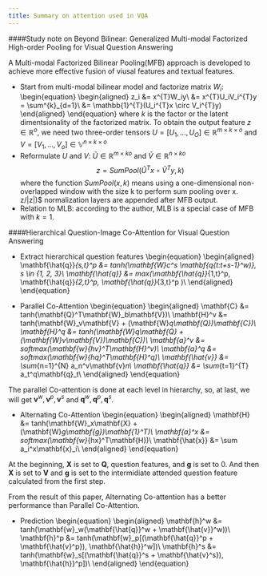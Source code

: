 ```yaml
---
title: Summary on attention used in VQA 
---
```


####Study note on Beyond Bilinear: Generalized Multi-modal Factorized High-order Pooling for Visual Question Answering

A Multi-modal Factorized Bilinear Pooling(MFB) approach is developed to achieve more effective fusion of viusal features and textual features.
* Start from multi-modal bilinear model and factorize matrix $W_i$:
\begin{equation}
\begin{aligned}
z_i &= x^{T}W_iy\\
&= x^{T}U_iV_i^{T}y = \sum^{k}_{d=1}\\
&= \mathbb{1}^{T}(U_i^{T}x \circ V_i^{T}y)
\end{aligned}
\end{equation}
where $k$ is the factor or the latent dimentsionality of the factorized matrix. To obtain the output feature $z \in \mathbb R^o$, we need two three-order tensors $U = [U_1, \dots, U_O] \in \mathbb R^{m\times k \times o}$ and $V = [V_1, \dots, V_o] \in \mathbb V^{n\times k \times o}$
* Reformulate $U$ and $V$: $\tilde{U} \in \mathbb{R}^{m \times ko}$ and $\tilde{V} \in \mathbb{R}^{n \times ko}$
$$
z = SumPool(\tilde{U}^{T}x \circ \tilde{V}^{T}y, k)
$$
where the function $SumPool(x, k)$ means using a one-dimensional non-overlapped window with the size k to perform sum pooling over x.
 z/\|z\|)$ normalization layers are appended after MFB output.
* Relation to MLB: according to the author, MLB is a special case of MFB with $k = 1$.

####Hierarchical Question-Image Co-Attention for Visual Question Answering
* Extract hierarchical question features
\begin{equation}
\begin{aligned}
\mathbf{\hat{q}}_{s,t}^p &= tanh(\mathbf{W}_c^s \mathbf{q_{t:t+s-1}^w)}, s \in {1, 2, 3}\\
\mathbf{\hat{q}} &= max(\mathbf{\hat{q}}_{1,t}^p, \mathbf{\hat{q}}_{2,t}^p, \mathbf{\hat{q}}_{3,t}^p )\\
\end{aligned}
\end{equation}

* Parallel Co-Attention
\begin{equation}
\begin{aligned}
\mathbf{C} &= tanh(\mathbf{Q}^T\mathbf{W}_b\mathbf{V})\\
\mathbf{H}^v &= tanh(\mathbf{W}_v\mathbf{V} + (\mathbf{W}_q\mathbf{Q})\mathbf{C})\\
\mathbf{H}^q &= tanh(\mathbf{W}_q\mathbf{Q} + (\mathbf{W}_v\mathbf{V})\mathbf{C})\\
\mathbf{a}^v &= softmax(\mathbf{w}_{hv}^T\mathbf{H}^v)\\
\mathbf{a}^q &= softmax(\mathbf{w}_{hq}^T\mathbf{H}^q)\\
\mathbf{\hat{v}} &= \sum_{n=1}^{N} a_n^v\mathbf{v}_n\\
\mathbf{\hat{q}} &= \sum_{t=1}^{T} a_t^q\mathbf{q}_t\\
\end{aligned}
\end{equation}

The parallel Co-attention is done at each level in hierarchy, so, at last, we will get $\mathbf{v}^w, \mathbf{v}^p, \mathbf{v}^s$ and $\mathbf{q}^w, \mathbf{q}^p, \mathbf{q}^s$.
* Alternating Co-Attention
\begin{equation}
\begin{aligned}
\mathbf{H} &= tanh(\mathbf{W}_x\mathbf{X} + (\mathbf{W}_g\mathbf{g})\mathbf{1}^T)\\
\mathbf{a}^x &= softmax(\mathbf{w}_{hx}^T\mathbf{H})\\
\mathbf{\hat{x}} &= \sum a_i^x\mathbf{x}_i\\
\end{aligned}
\end{equation}

At the beginning, $\mathbf{X}$ is set to $\mathbf{Q}$, question features, and $\mathbf{g}$ is set to $0$. And then $\mathbf{X}$ is set to $\mathbf{V}$ and $\mathbf{g}$ is set to the intermidiate attended question feature calculated from the first step.

From the result of this paper, Alternating Co-attention has a better performance than Parallel Co-Attention.

* Prediction
\begin{equation}
\begin{aligned}
\mathbf{h}^w &= tanh(\mathbf{w}_w(\mathbf{\hat{q}}^w + \mathbf{\hat{v}}^w))\\
\mathbf{h}^p &= tanh(\mathbf{w}_p[(\mathbf{\hat{q}}^p + \mathbf{\hat{v}^p}), \mathbf{\hat{h}}^w])\\
\mathbf{h}^s &= tanh(\mathbf{w}_s[(\mathbf{\hat{q}}^s + \mathbf{\hat{v}^s}), \mathbf{\hat{h}}^p])\\
\end{aligned}
\end{equation}

